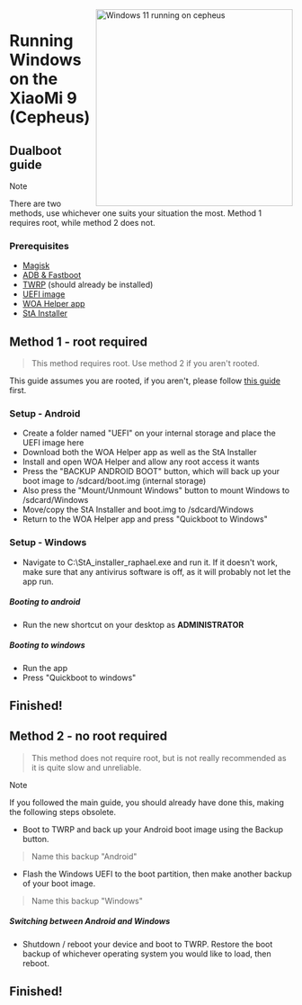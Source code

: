 <img align="right" src="https://cdn.discordapp.com/attachments/546427343045132298/1205180951454552135/cepheusnew.webp" width="350" alt="Windows 11 running on cepheus">
  
# Running Windows on the XiaoMi 9 (Cepheus)

## Dualboot guide

> [!NOTE] 
> There are two methods, use whichever one suits your situation the most. Method 1 requires root, while method 2 does not.

### Prerequisites
- [Magisk](https://github.com/topjohnwu/Magisk/releases/latest)
- [ADB & Fastboot](https://developer.android.com/studio/releases/platform-tools)
- [TWRP](https://github.com/graphiks/woa-raphael/releases/download/raphael-partitioning/twrp.img) (should already be installed)
- [UEFI image](https://github.com/graphiks/woa-raphael/releases/download/raphael-uefi/xiaomi-raphael.img)
- [WOA Helper app](https://github.com/graphiks/woa-raphael/releases/download/raphael-dualboot/woa-helper-raphael.apk)
- [StA Installer](https://github.com/graphiks/woa-raphael/releases/download/raphael-dualboot/StA_Installer_raphael.exe)

## Method 1 - root required
> This method requires root. Use method 2 if you aren't rooted.

This guide assumes you are rooted, if you aren't, please follow [this guide](root.md) first.

### Setup - Android
- Create a folder named "UEFI" on your internal storage and place the UEFI image here
- Download both the WOA Helper app as well as the StA Installer
- Install and open WOA Helper and allow any root access it wants
- Press the "BACKUP ANDROID BOOT" button, which will back up your boot image to /sdcard/boot.img (internal storage)
- Also press the "Mount/Unmount Windows" button to mount Windows to /sdcard/Windows
- Move/copy the StA Installer and boot.img to /sdcard/Windows
- Return to the WOA Helper app and press "Quickboot to Windows"

### Setup - Windows
- Navigate to C:\StA_installer_raphael.exe and run it. If it doesn't work, make sure that any antivirus software is off, as it will probably not let the app run.

##### Booting to android
  - Run the new shortcut on your desktop as **ADMINISTRATOR**

##### Booting to windows
  - Run the app
  - Press "Quickboot to windows"
  
## Finished!



## Method 2 - no root required
> This method does not require root, but is not really recommended as it is quite slow and unreliable.

> [!NOTE]
> If you followed the main guide, you should already have done this, making the following steps obsolete.

- Boot to TWRP and back up your Android boot image using the Backup button.
> Name this backup "Android"

- Flash the Windows UEFI to the boot partition, then make another backup of your boot image.
> Name this backup "Windows"

##### Switching between Android and Windows
- Shutdown / reboot your device and boot to TWRP. Restore the boot backup of whichever operating system you would like to load, then reboot.

## Finished!

